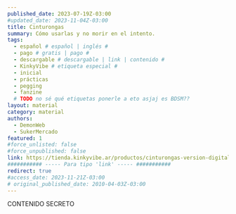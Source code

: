 ```yaml
---
published_date: 2023-07-19Z-03:00
#updated_date: 2023-11-04Z-03:00
title: Cinturongas
summary: Cómo usarlas y no morir en el intento.
tags:
  - español # español | inglés #
  - pago # gratis | pago #
  - descargable # descargable | link | contenido #
  - KinkyVibe # etiqueta especial #
  - inicial
  - prácticas
  - pegging
  - fanzine
  # TODO no sé qué etiquetas ponerle a eto asjaj es BDSM??
layout: material
category: material
authors:
  - DemonWeb
  - SukerMercado
featured: 1
#force_unlisted: false
#force_unpublished: false
link: https://tienda.kinkyvibe.ar/productos/cinturongas-version-digital/
########### ----- Para tipo 'link' ----- ###########
redirect: true
#access_date: 2023-11-21Z-03:00
# original_published_date: 2010-04-03Z-03:00
---
```


CONTENIDO SECRETO